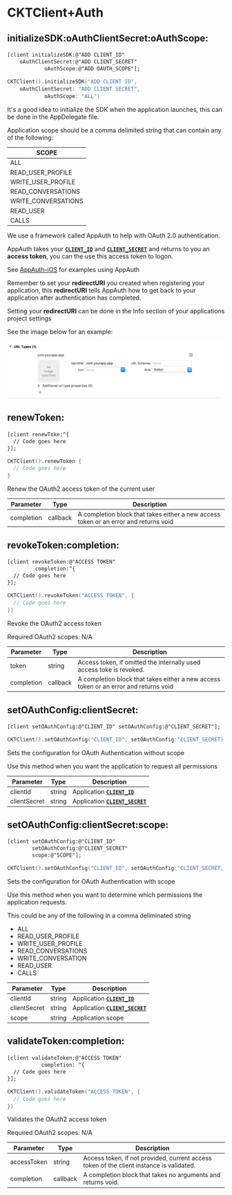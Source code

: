 # CKTClient+Auth

## initializeSDK:oAuthClientSecret:oAuthScope:

```objective_c
[client initializeSDK:@"ADD CLIENT_ID"
    oAuthClientSecret:@"ADD CLIENT_SECRET"
            oAuthScope:@"ADD OAUTH_SCOPE"];
```

```swift
CKTClient().initializeSDK("ADD CLIENT ID",
    oAuthClientSecret: "ADD CLIENT SECRET",
            oAuthScope: "ALL")
```


It's a good idea to initialize the SDK when the application launches,
this can be done in the AppDelegate file.

Application scope should be a comma delimited string that can contain any of
the following:

| SCOPE               |
|---------------------|
| ALL                 |
| READ_USER_PROFILE   |
| WRITE_USER_PROFILE  |
| READ_CONVERSATIONS  |
| WRITE_CONVERSATIONS |
| READ_USER           |
| CALLS               |

We use a framework called AppAuth to help with OAuth 2.0 authentication.

AppAuth takes your [**`CLIENT_ID`**](#authorization) and [**`CLIENT_SECRET`**](#authorization) and returns to you an **access token**,
you can the use this access token to logon.

See [AppAuth-iOS](https://github.com/openid/AppAuth-iOS) for examples using AppAuth

Remember to set your **redirectURI** you created when registering your application,
this **redirectURI** tells AppAuth how to get back to your application after
authentication has completed.

Setting your **redirectURI** can be done in the Info section of your applications
project settings

See the image below for an example:

![](/images/urlscheme.png)


## renewToken:

```objective_c
[client renewToke:^{
  // Code goes here
}];
```

```swift
CKTClient().renewToken {
  // Code goes here
}
```
Renew the OAuth2 access token of the current user

Parameter | Type |  Description
--------- | ----------- | ---------
completion | callback | A completion block that takes either a new access token or an error and returns void

## revokeToken:completion:

```objective_c
[client revokeToken:@"ACCESS TOKEN"
         completion:^{
  // Code goes here
}];
```

```swift
CKTClient().revokeToken("ACCESS TOKEN", {
  // Code goes here
})
```

Revoke the OAuth2 access token

Required OAuth2 scopes: N/A

Parameter | Type |  Description
--------- | ----------- | ---------
token | string | Access token, if omitted the internally used access toke is revoked.
completion | callback | A completion block that takes either a new access token or an error and returns void

## setOAuthConfig:clientSecret:

```objective_c
[client setOAuthConfig:@"CLIENT_ID" setOAuthConfig:@"CLIENT_SECRET"];
```

```swift
CKTClient().setOAuthConfig("CLIENT_ID", setOAuthConfig:"CLIENT_SECRET)
```

Sets the configuration for OAuth Authentication without scope

Use this method when you want the application to request all permissions

Parameter | Type |  Description
--------- | ----------- | ---------
clientId | string | Application [**`CLIENT_ID`**](#authorization)
clientSecret | string |  Application [**`CLIENT_SECRET`**](#authorization)

## setOAuthConfig:clientSecret:scope:


```objective_c
[client setOAuthConfig:@"CLIENT_ID"
        setOAuthConfig:@"CLIENT_SECRET"
        scope:@"SCOPE"];
```

```swift
CKTClient().setOAuthConfig("CLIENT_ID", setOAuthConfig:"CLIENT_SECRET, scope:"SCOPE")
```

Sets the configuration for OAuth Authentication with scope

Use this method when you want to determine which permissions the application requests.

This could be any of the following in a comma deliminated string

- ALL
- READ_USER_PROFILE
- WRITE_USER_PROFILE
- READ_CONVERSATIONS
- WRITE_CONVERSATION
- READ_USER
- CALLS

Parameter | Type |  Description
--------- | ----------- | ---------
clientId | string | Application [**`CLIENT_ID`**](#authorization)
clientSecret | string |  Application [**`CLIENT_SECRET`**](#authorization)
scope | string | Application scope

## validateToken:completion:

```objective_c
[client validateToken:@"ACCESS TOKEN"
           completion: ^{
  // Code goes here
}];
```

```swift
CKTClient().validateToken("ACCESS TOKEN", {
  // Code goes here
})
```

Validates the OAuth2 access token

Required OAuth2 scopes: N/A

Parameter | Type |  Description
--------- | ----------- | ---------
accessToken | string | Access token, if not provided, current access token of the client instance is validated.
completion | callback | A completion block that takes no arguments and returns void.
